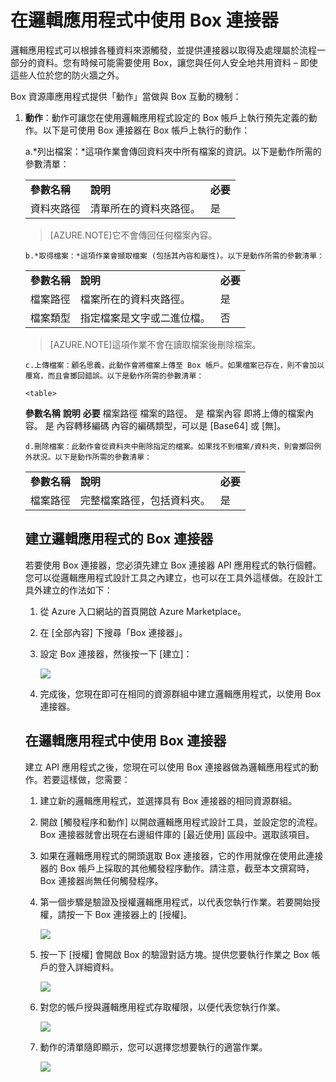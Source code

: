 <properties
   pageTitle="在邏輯應用程式中使用 Box 連接器"
   description="在邏輯應用程式中使用 Box 連接器"
   services="app-service\logic"
   documentationCenter=".net,nodejs,java"
   authors="rajeshramabathiran"
   manager="dwrede"
   editor=""/>

<tags
   ms.service="app-service-logic"
   ms.devlang="multiple"
   ms.topic="article"
   ms.tgt_pltfrm="na"
   ms.workload="integration"
   ms.date="03/20/2015"
   ms.author="vagarw"/>

# 在邏輯應用程式中使用 Box 連接器



邏輯應用程式可以根據各種資料來源觸發，並提供連接器以取得及處理屬於流程一部分的資料。您有時候可能需要使用 Box，讓您與任何人安全地共用資料 – 即使這些人位於您的防火牆之外。



Box 資源庫應用程式提供「動作」當做與 Box 互動的機制：



1. **動作**：動作可讓您在使用邏輯應用程式設定的 Box 帳戶上執行預先定義的動作。以下是可使用 Box 連接器在 Box 帳戶上執行的動作：

	a.*列出檔案：*這項作業會傳回資料夾中所有檔案的資訊。以下是動作所需的參數清單：

	<table>
  <tr>
    <td><b>參數名稱</b></td>
    <td><b>說明</b></td>
    <td><b>必要</b></td>
  </tr>
  <tr>
    <td>資料夾路徑</td>
    <td>清單所在的資料夾路徑。</td>
    <td>是</td>
  </tr>
</table>

 >[AZURE.NOTE]它不會傳回任何檔案內容。

    b.*取得檔案：*這項作業會擷取檔案 (包括其內容和屬性)。以下是動作所需的參數清單：

  <table>
  <tr>
    <td><b>參數名稱</b></td>
    <td><b>說明</b></td>
    <td><b>必要</b></td>
  </tr>
  <tr>
    <td>檔案路徑</td>
    <td>檔案所在的資料夾路徑。</td>
    <td>是</td>
  </tr>
  <tr>
    <td>檔案類型</td>
    <td>指定檔案是文字或二進位檔。</td>
    <td>否</td>
  </tr>
</table>

 >[AZURE.NOTE]這項作業不會在讀取檔案後刪除檔案。

    c.上傳檔案：顧名思義，此動作會將檔案上傳至 Box 帳戶。如果檔案已存在，則不會加以覆寫，而且會擲回錯誤。以下是動作所需的參數清單：

	<table>
  <tr>
    <td><b>參數名稱</b></td>
    <td><b>說明</b></td>
    <td><b>必要</b></td>
  </tr>
  <tr>
    <td>檔案路徑</td>
    <td>檔案的路徑。</td>
    <td>是</td>
  </tr>
  <tr>
    <td>檔案內容</td>
    <td>即將上傳的檔案內容。</td>
    <td>是</td>
  </tr>
  <tr>
    <td>內容轉移編碼</td>
    <td>內容的編碼類型，可以是 [Base64] 或 [無]。</td>
    <td> </td>
  </tr>
</table>

    d.刪除檔案：此動作會從資料夾中刪除指定的檔案。如果找不到檔案/資料夾，則會擲回例外狀況。以下是動作所需的參數清單：

  <table>
  <tr>
    <td><b>參數名稱</b></td>
    <td><b>說明</b></td>
    <td><b>必要</b></td>
  </tr>
  <tr>
    <td>檔案路徑</td>
    <td>完整檔案路徑，包括資料夾。</td>
    <td>是</td>
  </tr>
</table>




## 建立邏輯應用程式的 Box 連接器

若要使用 Box 連接器，您必須先建立 Box 連接器 API 應用程式的執行個體。您可以從邏輯應用程式設計工具之內建立，也可以在工具外這樣做。在設計工具外建立的作法如下：

1. 從 Azure 入口網站的首頁開啟 Azure Marketplace。

2. 在 [全部內容] 下搜尋「Box 連接器」。

3. 設定 Box 連接器，然後按一下 [建立]：

	![][1]

4. 完成後，您現在即可在相同的資源群組中建立邏輯應用程式，以使用 Box 連接器。


## 在邏輯應用程式中使用 Box 連接器

建立 API 應用程式之後，您現在可以使用 Box 連接器做為邏輯應用程式的動作。若要這樣做，您需要：


1. 建立新的邏輯應用程式，並選擇具有 Box 連接器的相同資源群組。

2. 開啟 [觸發程序和動作] 以開啟邏輯應用程式設計工具，並設定您的流程。Box 連接器就會出現在右邊組件庫的 [最近使用] 區段中。選取該項目。

3. 如果在邏輯應用程式的開頭選取 Box 連接器，它的作用就像在使用此連接器的 Box 帳戶上採取的其他觸發程序動作。請注意，截至本文撰寫時，Box 連接器尚無任何觸發程序。

4. 第一個步驟是驗證及授權邏輯應用程式，以代表您執行作業。若要開始授權，請按一下 Box 連接器上的 [授權]。

	![][2]

5. 按一下 [授權] 會開啟 Box 的驗證對話方塊。提供您要執行作業之 Box 帳戶的登入詳細資料。

	![][3]

6. 對您的帳戶授與邏輯應用程式存取權限，以便代表您執行作業。

	![][4]

7. 動作的清單隨即顯示，您可以選擇您想要執行的適當作業。

	![][5]


<!--Image references-->
[1]: ./media/app-service-logic-connector-box/image_0.jpg
[2]: ./media/app-service-logic-connector-box/image_1.jpg
[3]: ./media/app-service-logic-connector-box/image_2.jpg
[4]: ./media/app-service-logic-connector-box/image_3.jpg
[5]: ./media/app-service-logic-connector-box/image_4.jpg

<!---HONumber=62-->
